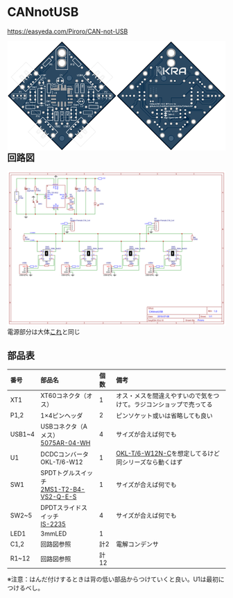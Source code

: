 # CANnotUSB
https://easyeda.com/Piroro/CAN-not-USB

<img src="./image/top.png" style="float: left; width: 50%;">
<img src="./image/bottom.png" style="float: right; width: 50%;">

## 回路図
![](./image/schematic.svg)
電源部分は大体[これ](https://github.com/KeioRoboticsAssociation/Power_Supply)と同じ


## 部品表
|番号|部品名|個数|備考|
|:-|:-|:-|:-|
|XT1|XT60コネクタ（オス）|1|オス・メスを間違えやすいので気をつけて。ラジコンショップで売ってる|
|P1,2|1×4ピンヘッダ|2|ピンソケット或いは省略しても良い|
|USB1~4|USBコネクタ（Aメス）<br>[5075AR-04-WH](http://akizukidenshi.com/catalog/g/gC-00160/)|4|サイズが合えば何でも|
|U1|DCDCコンバータ<br>OKL-T/6-W12|1|[OKL-T/6-W12N-C](http://akizukidenshi.com/catalog/g/gM-06187/)を想定してるけど同シリーズなら動くはず|
|SW1|SPDTトグルスイッチ<br>[2MS1-T2-B4-VS2-Q-E-S](http://akizukidenshi.com/catalog/g/gP-12407/)|1|サイズが合えば何でも|
|SW2~5|DPDTスライドスイッチ<br>[IS-2235](http://akizukidenshi.com/catalog/g/gP-02627/)|4|サイズが合えば何でも|
|LED1|3mmLED|1||
|C1,2|回路図参照|計2|電解コンデンサ|
|R1~12|回路図参照|計12||

※注意：はんだ付けするときは背の低い部品からつけていくと良い。U1は最初につけるべし。
